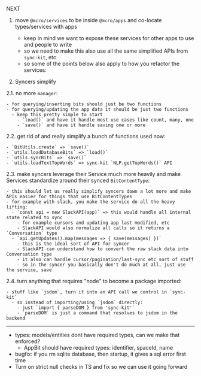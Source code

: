 NEXT

1. move `@mcro/services` to be inside `@mcro/apps` and co-locate types/services with apps

   - keep in mind we want to expose these services for other apps to use and people to write
   - so we need to make this also use all the same simplified APIs from `sync-kit`, etc
   - so some of the points below also apply to how you refactor the services:

2. Syncers simplify

2.1. no more `manager`:

    - for querying/inserting bits should just be two functions
    - for querying/updating the app data it should be just two functions
      - keep this pretty simple to start
        - `load()` and have it handle most use cases like count, many, one
        - `save()` and have it handle saving one or more

2.2. get rid of and really simplify a bunch of functions used now:

    - `BitUtils.create` => `save()`
    - `utils.loadDatabaseBits` => `load()`
    - `utils.syncBits` => `save()`
    - `utils.loadTextTopWords` => sync-kit `NLP.getTopWords()` API

2.3. make syncers leverage their Service much more heavily and make Services standardize around their synced `BitContentType`:

    - this should let us really simplify syncers down a lot more and make APIs easier for things that use BitContentTypes
    - for example with slack, you make the service do all the heavy lifting:
      - `const api = new SlackAPI(app)` => this would handle all internal state related to sync
        - for example cursors and updating app last modified, etc
        - SlackAPI would also normalize all calls so it returns a `Conversation` type
      - `api.getUpdates().map(messages => { save(messages) })`
        - this is the ideal sort of API for syncer
        - SlackAPI can understand how to convert the raw slack data into Conversation type
        - it also can handle cursor/pagination/last-sync etc sort of stuff
        - so in the syncer you basically don't do much at all, just use the service, save

2.4. turn anything that requires "node" to become a package imported:

    - stuff like `jsdom`, turn it into an API call we control in `sync-kit`
      - so instead of importing/using `jsdom` directly:
        - just `import { parseDOM } from 'sync-kit'`
        - `parseDOM` is just a command that resolves to jsdom in the backend

---

- types: models/entities dont have required types, can we make that enforced?
  - AppBit should have required types: identifier, spaceId, name
- bugfix: if you rm sqlite database, then startup, it gives a sql error first time
- Turn on strict null checks in TS and fix so we can use it going forward
